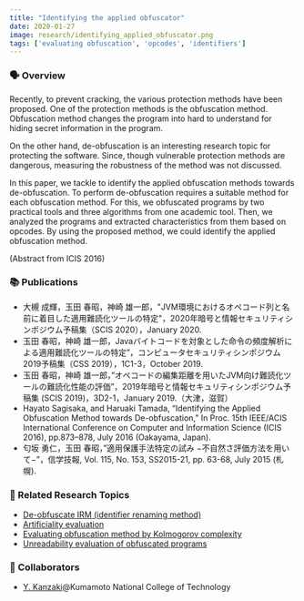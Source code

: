 ```yaml
---
title: "Identifying the applied obfuscator"
date: 2020-01-27
image: research/identifying_applied_obfuscator.png
tags: ['evaluating obfuscation', 'opcodes', 'identifiers']
---
```


### :speaking_head: Overview

Recently, to prevent cracking, the various protection methods have been proposed.
One of the protection methods is the obfuscation method.
Obfuscation method changes the program into hard to understand for hiding secret information in the program.

On the other hand, de-obfuscation is an interesting research topic for protecting the software.
Since, though vulnerable protection methods are dangerous, measuring the robustness of the method was not discussed.

In this paper, we tackle to identify the applied obfuscation methods towards de-obfuscation.
To perform de-obfuscation requires a suitable method for each obfuscation method.
For this, we obfuscated programs by two practical tools and three algorithms from one academic tool.
Then, we analyzed the programs and extracted characteristics from them based on opcodes.
By using the proposed method, we could identify the applied obfuscation method.

(Abstract from ICIS 2016)

### :books: Publications

* 大槻 成輝，玉田 春昭，神崎 雄一郎，"JVM環境におけるオペコード列と名前に着目した適用難読化ツールの特定"，2020年暗号と情報セキュリティシンポジウム予稿集（SCIS 2020），January 2020.
* 玉田 春昭，神崎 雄一郎，Javaバイトコードを対象とした命令の頻度解析による適用難読化ツールの特定”，コンピュータセキュリティシンポジウム2019予稿集（CSS 2019），1C1-3，October 2019.
* 玉田 春昭，神崎 雄一郎，”オペコードの編集距離を用いたJVM向け難読化ツールの難読化性能の評価”，2019年暗号と情報セキュリティシンポジウム予稿集 (SCIS 2019)，3D2-1，January 2019.（大津，滋賀）
* Hayato Sagisaka, and Haruaki Tamada, “Identifying the Applied Obfuscation Method towards De-obfuscation,” In Proc. 15th IEEE/ACIS International Conference on Computer and Information Science (ICIS 2016), pp.873–878, July 2016 (Oakayama, Japan).
* 匂坂 勇仁，玉田 春昭，”適用保護手法特定の試み −不自然さ評価方法を用いて−”，信学技報, Vol. 115, No. 153, SS2015-21, pp. 63-68, July 2015 (札幌).

### :mag_right: Related Research Topics

* [De-obfuscate IRM (identifier renaming method)](../deobfuscating_identifier_renaming)
* [Artificiality evaluation](../artificiality_evaluation)
* [Evaluating obfuscation method by Kolmogorov complexity](../evaluation_obfuscation_kolmogorov/)
* [Unreadability evaluation of obfuscated programs](../unreadability_evaluation)


### :handshake: Collaborators

* [Y. Kanzaki](http://www.hi.kumamoto-nct.ac.jp/~kanzaki/)@Kumamoto National College of Technology

